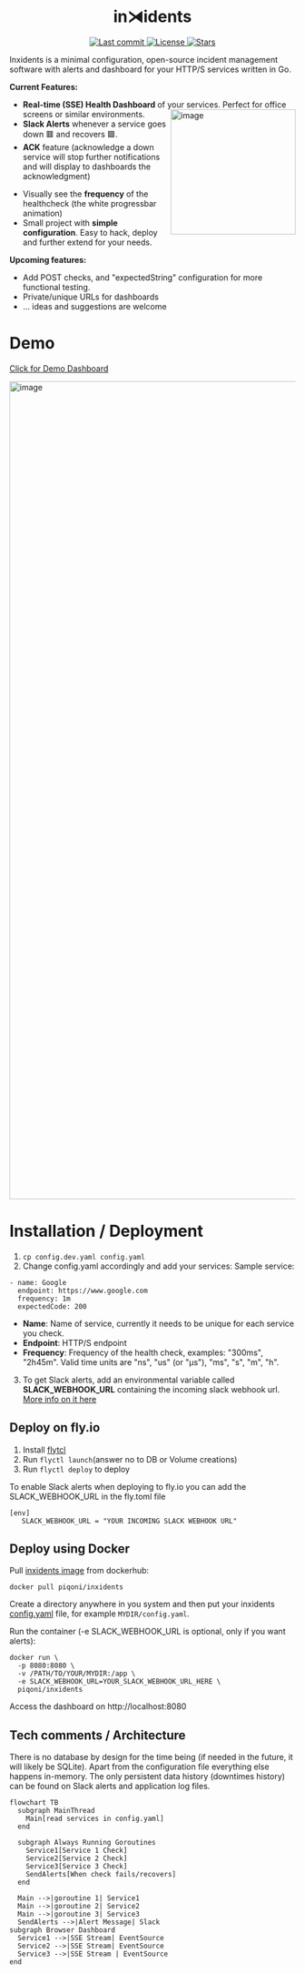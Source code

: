<h1 align="center"> in⧕idents </h1>
<div align="center"><p>
    <a href="https://github.com/piqoni/inxidents/pulse">
      <img alt="Last commit" src="https://img.shields.io/github/last-commit/piqoni/inxidents?style=for-the-badge&logo=starship&color=8bd5ca&logoColor=D9E0EE&labelColor=302D41"/>
    </a>
    <a href="https://github.com/piqoni/inxidents/blob/main/LICENSE">
      <img alt="License" src="https://img.shields.io/github/license/piqoni/inxidents?style=for-the-badge&logo=starship&color=ee999f&logoColor=D9E0EE&labelColor=302D41" />
    </a>
    <a href="https://github.com/piqoni/inxidents/stargazers">
      <img alt="Stars" src="https://img.shields.io/github/stars/piqoni/inxidents?style=for-the-badge&logo=starship&color=c69ff5&logoColor=D9E0EE&labelColor=302D41" />
    </a>
</div>
Inxidents is a minimal configuration, open-source incident management software with alerts and dashboard for your HTTP/S services written in Go.

**Current Features:**
- **Real-time (SSE) Health Dashboard** of your services. Perfect for office screens or similar environments. <img width="220" alt="image" align="right" src="https://github.com/piqoni/inxidents/assets/3144671/f1989610-c895-4646-9d2f-18fe601aff90">
- **Slack Alerts** whenever a service goes down 🟥 and recovers 🟩.
- **ACK** feature (acknowledge a down service will stop further notifications and will display to dashboards the acknowledgment)
<!-- <img width="449" alt="image" align="right" src="https://github.com/piqoni/inxidents/assets/3144671/1d015cca-4ac3-4b45-9380-d8b3cd1cadea"> -->
- Visually see the **frequency** of the healthcheck (the white progressbar animation)
- Small project with **simple configuration**. Easy to hack, deploy and further extend for your needs.

**Upcoming features:**
- Add POST checks, and "expectedString" configuration for more functional testing.
- Private/unique URLs for dashboards
- ... ideas and suggestions are welcome

# Demo
[Click for Demo Dashboard](https://incidents.fly.dev/)

<img width="1438" alt="image" src="https://github.com/piqoni/inxidents/assets/3144671/72727fc1-f9b7-49e8-93f9-ad6039491825">


# Installation / Deployment
1. ```cp config.dev.yaml config.yaml```
2. Change config.yaml accordingly and add your services:
Sample service: 
```
- name: Google
  endpoint: https://www.google.com
  frequency: 1m
  expectedCode: 200
```
- **Name**: Name of service, currently it needs to be unique for each service you check. 
- **Endpoint**: HTTP/S endpoint
- **Frequency**:  Frequency of the health check, examples: "300ms", "2h45m". Valid time units are "ns", "us" (or "µs"), "ms", "s", "m", "h".
3. To get Slack alerts, add an environmental variable called **SLACK_WEBHOOK_URL** containing the incoming slack webhook url. [More info on it here](https://api.slack.com/messaging/webhooks)

## Deploy on fly.io
1. Install [flytcl](https://fly.io/docs/hands-on/install-flyctl/)
2. Run ```flyctl launch```(answer no to DB or Volume creations)
3. Run ```flyctl deploy``` to deploy

To enable Slack alerts when deploying to fly.io you can add the SLACK_WEBHOOK_URL in the fly.toml file
```
[env]
   SLACK_WEBHOOK_URL = "YOUR INCOMING SLACK WEBHOOK URL"
```

## Deploy using Docker
Pull [inxidents image](https://hub.docker.com/r/piqoni/inxidents) from dockerhub:
```
docker pull piqoni/inxidents
```

Create a directory anywhere in you system and then put your inxidents [config.yaml](https://github.com/piqoni/inxidents/blob/main/config.dev.yaml) file, for example `MYDIR/config.yaml`.

Run the container (-e SLACK_WEBHOOK_URL is optional, only if you want alerts):
```
docker run \
  -p 8080:8080 \
  -v /PATH/TO/YOUR/MYDIR:/app \
  -e SLACK_WEBHOOK_URL=YOUR_SLACK_WEBHOOK_URL_HERE \
  piqoni/inxidents
```
Access the dashboard on http://localhost:8080

## Tech comments / Architecture
There is no database by design for the time being (if needed in the future, it will likely be SQLite). Apart from the configuration file everything else happens in-memory. The only persistent data history (downtimes history) can be found on Slack alerts and application log files. 
```mermaid
flowchart TB
  subgraph MainThread
    Main[read services in config.yaml]
  end

  subgraph Always Running Goroutines
    Service1[Service 1 Check]
    Service2[Service 2 Check]
    Service3[Service 3 Check]
    SendAlerts[When check fails/recovers]
  end

  Main -->|goroutine 1| Service1
  Main -->|goroutine 2| Service2
  Main -->|goroutine 3| Service3
  SendAlerts -->|Alert Message| Slack
subgraph Browser Dashboard
  Service1 -->|SSE Stream| EventSource
  Service2 -->|SSE Stream| EventSource
  Service3 -->|SSE Stream | EventSource
end
```

